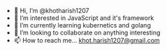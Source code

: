 - 👋 Hi, I’m @khotharish1207
- 👀 I’m interested in JavaScript and it's framework
- 🌱 I’m currently learning kubernetics and golang
- 💞️ I’m looking to collaborate on anything interesting 
- 📫 How to reach me... khot.harish1207@gmail.com

<!---
khotharish1207/khotharish1207 is a ✨ special ✨ repository because its `README.md` (this file) appears on your GitHub profile.
You can click the Preview link to take a look at your changes.
--->
